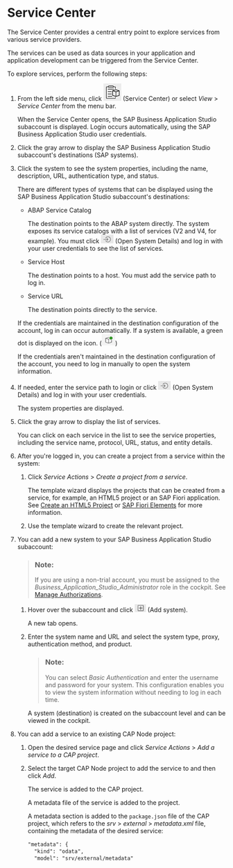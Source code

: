 <!-- loio1e8ec75c9c784b51a91c7370f269ff98 -->

# Service Center

The Service Center provides a central entry point to explore services from various service providers.

The services can be used as data sources in your application and application development can be triggered from the Service Center.

To explore services, perform the following steps:

1.  From the left side menu, click ![](images/Service_Center-_icon_0ce7c7b.jpg) \(Service Center\) or select *View* \> *Service Center* from the menu bar.

    When the Service Center opens, the SAP Business Application Studio subaccount is displayed. Login occurs automatically, using the SAP Business Application Studio user credentials.

2.  Click the gray arrow to display the SAP Business Application Studio subaccount's destinations \(SAP systems\).
3.  Click the system to see the system properties, including the name, description, URL, authentication type, and status.

    There are different types of systems that can be displayed using the SAP Business Application Studio subaccount's destinations:

    -   ABAP Service Catalog

        The destination points to the ABAP system directly. The system exposes its service catalogs with a list of services \(V2 and V4, for example\). You must click ![](images/Open_System_Details_icon_8f5350a.jpg) \(Open System Details\) and log in with your user credentials to see the list of services.

    -   Service Host

        The destination points to a host. You must add the service path to log in.

    -   Service URL

        The destination points directly to the service.

    If the credentials are maintained in the destination configuration of the account, log in can occur automatically. If a system is available, a green dot is displayed on the icon. \(![](images/green_dot-_system_available_ac1aa72.jpg)\)

    If the credentials aren't maintained in the destination configuration of the account, you need to log in manually to open the system information.

4.  If needed, enter the service path to login or click ![](images/Open_System_Details_icon_8f5350a.jpg) \(Open System Details\) and log in with your user credentials.

    The system properties are displayed.

5.  Click the gray arrow to display the list of services.

    You can click on each service in the list to see the service properties, including the service name, protocol, URL, status, and entity details.

6.  After you're logged in, you can create a project from a service within the system:
    1.  Click *Service Actions* \> *Create a project from a service*.

        The template wizard displays the projects that can be created from a service, for example, an HTML5 project or an SAP Fiori application. See [Create an HTML5 Project](https://help.sap.com/viewer/0e2ec06ee34742fd9054fabe09c12d35/Cloud/en-US/e46be902c7b54f9baaab1870ca553303.html) or [SAP Fiori Elements](https://help.sap.com/viewer/17d50220bcd848aa854c9c182d65b699/Latest/en-US/1488469a315c442fa116ab4449d4ad27.html) for more information.

    2.  Use the template wizard to create the relevant project.
7.  You can add a new system to your SAP Business Application Studio subaccount:

    > ### Note:  
    > If you are using a non-trial account, you must be assigned to the *Business\_Application\_Studio\_Administrator* role in the cockpit. See [Manage Authorizations](https://help.sap.com/viewer/9d1db9835307451daa8c930fbd9ab264/Cloud/en-US/01e69c53003c4b0a8a64310a3f08867d.html).

    1.  Hover over the subaccount and click ![](images/Add_system-_service_center-_plus_icon_3701d6b.jpg) \(Add system\).

        A new tab opens.

    2.  Enter the system name and URL and select the system type, proxy, authentication method, and product.

        > ### Note:  
        > You can select *Basic Authentication* and enter the username and password for your system. This configuration enables you to view the system information without needing to log in each time.

        A system \(destination\) is created on the subaccount level and can be viewed in the cockpit.

8.  You can add a service to an existing CAP Node project:
    1.  Open the desired service page and click *Service Actions* \> *Add a service to a CAP project*.
    2.  Select the target CAP Node project to add the service to and then click *Add*.

        The service is added to the CAP project.

        A metadata file of the service is added to the project.

        A metadata section is added to the `package.json` file of the CAP project, which refers to the *srv* \> *external* \> *metadata.xml* file, containing the metadata of the desired service:

        ```
        "metadata": {
          "kind": "odata",
          "model": "srv/external/metadata"
        ```


